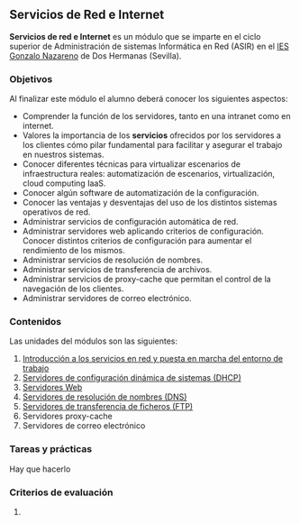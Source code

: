 ## Servicios de Red e Internet

**Servicios de red e Internet** es un módulo que se imparte en el ciclo superior de Administración de sistemas Informática en Red (ASIR) en el [IES Gonzalo Nazareno](http://informatica.gonzalonazareno.org) de Dos Hermanas (Sevilla).

### Objetivos

Al finalizar este módulo el alumno deberá conocer los siguientes aspectos:

* Comprender la función de los servidores, tanto en una intranet como en internet. 
* Valores la importancia de los **servicios** ofrecidos por los servidores a los clientes cómo pilar fundamental para facilitar y asegurar el trabajo en nuestros sistemas.
* Conocer diferentes técnicas para virtualizar escenarios de infraestructura reales: automatización de escenarios, virtualización, cloud computing IaaS.
* Conocer algún software de automatización de la configuración.
* Conocer las ventajas y desventajas del uso de los distintos sistemas operativos de red.
* Administrar servicios de configuración automática de red.
* Administrar servidores web aplicando criterios de configuración. Conocer distintos criterios de configuración para aumentar el rendimiento de los mismos.
* Administrar servicios de resolución de nombres.
* Administrar servicios de transferencia de archivos.
* Administrar servicios de proxy-cache que permitan el control de la navegación de los clientes.
* Administrar servidores de correo electrónico.

### Contenidos

Las unidades del módulos son las siguientes:

1. [Introducción a los servicios en red y puesta en marcha del entorno de trabajo](curso/u1/index.md)
2. [Servidores de configuración dinámica de sistemas (DHCP)]()
3. [Servidores Web]()
4. [Servidores de resolución de nombres (DNS)]()
5. [Servidores de transferencia de ficheros (FTP)]()
6. Servidores proxy-cache
7. Servidores de correo electrónico

### Tareas y prácticas

Hay que hacerlo 

### Criterios de evaluación

1.
